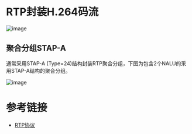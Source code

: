# RTP封装H.264码流

![image](https://github.com/user-attachments/assets/163c90f7-0eee-4048-9183-f7d7074bd366)

## 聚合分组STAP-A

通常采用STAP-A (Type=24)结构封装RTP聚合分组，下图为包含2个NALU的采用STAP-A结构的聚合分组。

![image](https://github.com/user-attachments/assets/1fb2abec-6265-4c09-ac08-2390743bf58d)




# 参考链接

- [RTP协议](https://www.cnblogs.com/zhongqifeng/p/14789533.html)

